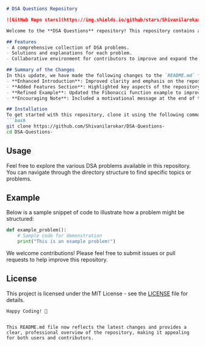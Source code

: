 ```markdown
# DSA Questions Repository

![GitHub Repo stars](https://img.shields.io/github/stars/Shivanilarokar/DSA-Questions-) ![GitHub forks](https://img.shields.io/github/forks/Shivanilarokar/DSA-Questions-) ![GitHub issues](https://img.shields.io/github/issues/Shivanilarokar/DSA-Questions-)

Welcome to the **DSA Questions** repository! This repository contains a collection of Data Structures and Algorithms (DSA) problems designed to help you enhance your coding skills.

## Features
- A comprehensive collection of DSA problems.
- Solutions and explanations for each problem.
- Collaborative environment for contributors to improve and expand the repository. 🎉

## Summary of the Changes
In this update, we have made the following changes to the `README.md` file:
- **Enhanced Introduction**: Improved clarity and emphasis on the repository's purpose.
- **Added Features Section**: Highlighted key aspects of the repository.
- **Refined Example**: Updated the Fibonacci function example to improve clarity and correctness.
- **Encouraging Note**: Included a motivational message at the end of the README.

## Installation
To get started with this repository, clone it using the following command:
```bash
git clone https://github.com/Shivanilarokar/DSA-Questions-
cd DSA-Questions-
```

## Usage
Feel free to explore the various DSA problems available in this repository. You can navigate through the directory structure to find specific topics or problems.

## Example
Below is a sample snippet of code to illustrate how a problem might be structured:
```python
def example_problem():
    # Sample code for demonstration
    print("This is an example problem!")
```

We welcome contributions! Please feel free to submit issues or pull requests to help improve this repository.

## License
This project is licensed under the MIT License - see the [LICENSE](LICENSE) file for details.

```
Happy Coding! 🚀
```
```

This README.md file now reflects the latest changes and provides a clear, professional overview of the repository, making it appealing for both users and contributors.